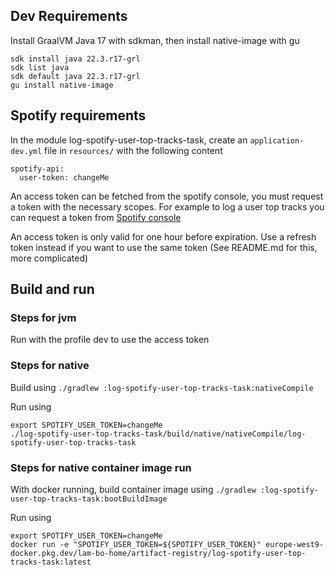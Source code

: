 ## Dev Requirements

Install GraalVM Java 17 with sdkman, then install native-image with gu

```
sdk install java 22.3.r17-grl
sdk list java
sdk default java 22.3.r17-grl 
gu install native-image
```

## Spotify requirements

In the module log-spotify-user-top-tracks-task, create an `application-dev.yml` file in `resources/` with the following
content

```
spotify-api:
  user-token: changeMe
```

An access token can be fetched from the spotify console, you must request a token with the necessary scopes.
For example to log a user top tracks you can request a token from
[Spotify console](https://developer.spotify.com/console/get-current-user-top-artists-and-tracks/)

An access token is only valid for one hour before expiration. Use a refresh token instead if you want to use the same
token (See README.md for this, more complicated)

## Build and run

### Steps for jvm

Run with the profile dev to use the access token

### Steps for native

Build using `./gradlew :log-spotify-user-top-tracks-task:nativeCompile`

Run using

```
export SPOTIFY_USER_TOKEN=changeMe
./log-spotify-user-top-tracks-task/build/native/nativeCompile/log-spotify-user-top-tracks-task
```

### Steps for native container image run

With docker running, build container image using
`./gradlew :log-spotify-user-top-tracks-task:bootBuildImage`

Run using

```
export SPOTIFY_USER_TOKEN=changeMe
docker run -e "SPOTIFY_USER_TOKEN=${SPOTIFY_USER_TOKEN}" europe-west9-docker.pkg.dev/lam-bo-home/artifact-registry/log-spotify-user-top-tracks-task:latest
```


